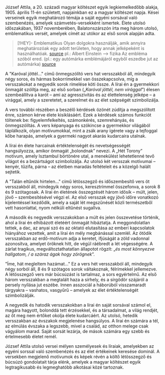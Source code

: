 József Attila, a 20. századi magyar költészet egyik legkiemelkedőbb alakja, 1905. április 11-én született, napjainkban ez a magyar költészet napja. Kései verseinek egyik meghatározó témája a saját egyéni sorsával való szembenézés, amelyek számvetés-versekként ismertek. Élete utolsó időszakában, 1937 novemberében, Balatonszárszón írta meg három utolsó, emblematikus versét, amelyek címét az utókor az első sorok alapján adta.

> [!HEY]- Emblematikus
> Olyan dolgokra használják, amik annyira meghatározóak egy adott területen, hogy annak jelképeként is használhatóak. [source](https://lexiq.hu/emblematikus)
> pl.: Albert Einstein —> fizika
> Az embléma szóból ered. (pl.: egy autómárka emblémájáról egyből eszedbe jut az autómárka) [source](https://www.hilotutor.com/archives_emblematic.html)

A "Karóval jöttél..." című önmegszólító vers hat versszakból áll, mindegyik négy soros, és hármas bokorrímekkel van összekapcsolva, míg a versszakokat a negyedik sorok rímelése köti össze. A lírai én a gyermekkori önmagát szólítja meg, az első sorban („_Karóval jöttél, nem virággal_”) élesen szembeállítva a karót – ami az agresszivitás és az élettelenség jelképe – a virággal, amely a szeretetet, a szerelmet és az élet szépségét szimbolizálja.

A vers további részében a beszélő kérdések özönét zúdítja a megszólított énre, számon kérve élete kisiklásáért. Ezek a kérdések számos funkciót töltenek be: figyelemfelkeltés, számonkérés, szemrehányás, és önmegszólítás. A vers képanyaga és szókincse a gyermekkor világából táplálkozik, olyan motívumokkal, mint a zsák arany ígérete vagy a tejfoggal kőbe harapás, amelyek a gyermeki nagyot akarás kudarcaira utalnak.

A lírai én élete harcainak értéktelenségét és nevetségességét hangsúlyozza, amikor önmagát „bolondnak” nevezi. A „Hét Torony” motívum, amely Isztambul börtönére utal, a menekülést lehetetlenné tevő világot és a bezártságot szimbolizálja. Az utolsó két versszak motívumai – kenyér, tűzifa, párna – az életben maradás feltételeit és a közelgő halált sejtetik.

A "Talán eltűnök hirtelen…" című létösszegző és időszembesítő vers öt versszakból áll, mindegyik négy soros, keresztrímmel összefonva, a sorok 8 és 9 szótagosak. A lírai én életének összegzését három idősík – múlt, jelen, jövő – szembesítésével végzi el. Az első versszak egy jövő időre vonatkozó kijelentéssel kezdődik, amely a saját lét megszűnését közli természetből vett hasonlattal, nyom nélküli eltűnést sugallva.

A második és negyedik versszakokban a múlt és jelen összevetése történik, ahol a lírai én elhibázott életéért önmagát hibáztatja. A meggondolatlan tettek, a dac, az anyai szó és az oktató elutasítása az emberi kapcsolatok hiányához vezettek, amit a lírai én mély megbánással szemlél. Az ötödik versszakban az erdő-motívum adja a keretet, ifjúságát a zöld vadonnal azonosítva, amelyet öröknek hitt, de végül ráébredt a lét végességére. A zárlat tragikus, megváltoztathatatlan állapotot rögzít: „_és most könnyezve hallgatom, / a száraz ágak hogy zörögnek_”.

"Íme, hát megleltem hazámat…"
Ez a vers hét versszakból áll, mindegyik négy sorból áll, 8 és 9 szótagos sorok váltakoznak, félrímekkel jellemezve. A létösszegző vers már búcsúzást is tartalmaz, a sors egyértelmű. Az első három versszakban a megtalált haza a sírhely, és a sírgödör szájáról a persely nyílása jut eszébe. Innen asszociál a háborúból visszamaradt tárgyakra – vashatos, vasgyűrű – amelyek az élet értéktelenségét szimbolizálják.

A negyedik és hatodik versszakokban a lírai én saját sorsával számol el, magára hagyott, bolonddá tett érzésekkel, és a társadalmat, a világ rendjét, az őt meg nem értőket okolja élete kudarcáért. Az utolsó, hetedik versszakban az évszakok megjelenése hangsúlyos. A lírai én számára a tél, az elmúlás évszaka a legszebb, mivel a család, az otthon melege csak vágyálom marad. Saját sorsát lezárja, de mások számára egy szebb és értelmesebb életet remél.

József Attila utolsó versei mélyen személyesek és líraiak, amelyekben az egyéni sorssal való szembenézés és az élet értékeinek keresése dominál. A versekben megjelenő motívumok és képek révén a költő létösszegző és búcsúzó gondolatait tárja elénk, amelyek a magyar költészet egyik legtragikusabb és legmeghatóbb alkotásai közé tartoznak.
